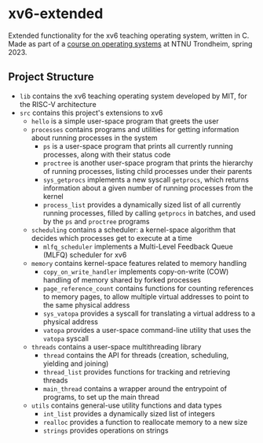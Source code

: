 # xv6-extended

Extended functionality for the xv6 teaching operating system, written in C. Made as part of a
[course on operating systems](https://www.ntnu.edu/studies/courses/TDT4186) at NTNU Trondheim,
spring 2023.

## Project Structure

- `lib` contains the xv6 teaching operating system developed by MIT, for the RISC-V architecture
- `src` contains this project's extensions to xv6
  - `hello` is a simple user-space program that greets the user
  - `processes` contains programs and utilities for getting information about running processes in
    the system
    - `ps` is a user-space program that prints all currently running processes, along with their
      status code
    - `proctree` is another user-space program that prints the hierarchy of running processes,
      listing child processes under their parents
    - `sys_getprocs` implements a new syscall `getprocs`, which returns information about a given
      number of running processes from the kernel
    - `process_list` provides a dynamically sized list of all currently running processes, filled by
      calling `getprocs` in batches, and used by the `ps` and `proctree` programs
  - `scheduling` contains a scheduler: a kernel-space algorithm that decides which processes get to
    execute at a time
    - `mlfq_scheduler` implements a Multi-Level Feedback Queue (MLFQ) scheduler for xv6
  - `memory` contains kernel-space features related to memory handling
    - `copy_on_write_handler` implements copy-on-write (COW) handling of memory shared by forked processes
    - `page_reference_count` contains functions for counting references to memory pages, to allow multiple virtual addresses to point to the same physical address
    - `sys_vatopa` provides a syscall for translating a virtual address to a physical address
    - `vatopa` provides a user-space command-line utility that uses the `vatopa` syscall
  - `threads` contains a user-space multithreading library
    - `thread` contains the API for threads (creation, scheduling, yielding and joining)
    - `thread_list` provides functions for tracking and retrieving threads
    - `main_thread` contains a wrapper around the entrypoint of programs, to set up the main thread
  - `utils` contains general-use utility functions and data types
    - `int_list` provides a dynamically sized list of integers
    - `realloc` provides a function to reallocate memory to a new size
    - `strings` provides operations on strings
